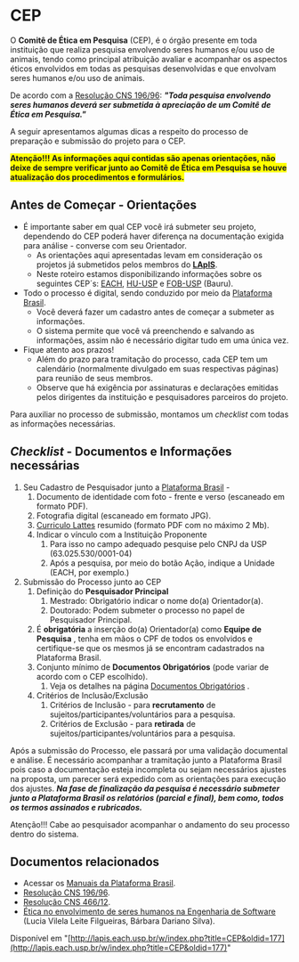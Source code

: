 # CEP

O **Comitê de Ética em Pesquisa** (CEP), é o órgão presente em toda instituição que realiza pesquisa envolvendo seres humanos e/ou uso de animais, tendo como principal atribuição avaliar e acompanhar os aspectos éticos envolvidos em todas as pesquisas desenvolvidas e que envolvam seres humanos e/ou uso de animais.

De acordo com a [Resolução CNS 196/96](http://bvsms.saude.gov.br/bvs/saudelegis/cns/1996/res0196_10_10_1996.html): _**"Toda pesquisa envolvendo seres humanos deverá ser submetida à apreciação de um Comitê de Ética em Pesquisa."**_

A seguir apresentamos algumas dicas a respeito do processo de preparação e submissão do projeto para o CEP.

<span style="background-color: #FFFF00">
<b>Atenção!!! As informações aqui contidas são apenas orientações,  
não deixe de sempre verificar junto ao Comitê de Ética em Pesquisa se houve atualização dos procedimentos e formulários.</b>
</span>

Antes de Começar - Orientações
---------------------------------------------------------------------------------------------------------------------------------------

*   É importante saber em qual CEP você irá submeter seu projeto, dependendo do CEP poderá haver diferença na documentação exigida para análise - converse com seu Orientador.
    *   As orientações aqui apresentadas levam em consideração os projetos já submetidos pelos membros do [**LApIS**](http://lapis.each.usp.br/).
    *   Neste roteiro estamos disponibilizando informações sobre os seguintes CEP´s: [EACH](http://www5.each.usp.br/apresentacao-cep/), [HU-USP](http://www.hu.usp.br/cep/) e [FOB-USP](http://www.fob.usp.br/pagina/399) (Bauru).
*   Todo o processo é digital, sendo conduzido por meio da [Plataforma Brasil](http://plataformabrasil.saude.gov.br/).
    *   Você deverá fazer um cadastro antes de começar a submeter as informações.
    *   O sistema permite que você vá preenchendo e salvando as informações, assim não é necessário digitar tudo em uma única vez.
*   Fique atento aos prazos!
    *   Além do prazo para tramitação do processo, cada CEP tem um calendário (normalmente divulgado em suas respectivas páginas) para reunião de seus membros.
    *   Observe que há exigência por assinaturas e declarações emitidas pelos dirigentes da instituição e pesquisadores parceiros do projeto.

Para auxiliar no processo de submissão, montamos um _checklist_ com todas as informações necessárias.

_Checklist_ \- Documentos e Informações necessárias
------------------------------------------------------------------------------------------------------------------------------------------------------------------------------

1.  Seu Cadastro de Pesquisador junto a [Plataforma Brasil](http://plataformabrasil.saude.gov.br/) -
    1.  Documento de identidade com foto - frente e verso (escaneado em formato PDF).
    2.  Fotografia digital (escaneado em formato JPG).
    3.  [Curriculo Lattes](http://lattes.cnpq.br/) resumido (formato PDF com no máximo 2 Mb).
    4.  Indicar o vínculo com a Instituição Proponente
        1.  Para isso no campo adequado pesquise pelo CNPJ da USP (63.025.530/0001-04)
        2.  Após a pesquisa, por meio do botão Ação, indique a Unidade (EACH, por exemplo.)
2.  Submissão do Processo junto ao CEP
    1.  Definição do **Pesquisador Principal**
        1.  Mestrado: Obrigatório indicar o nome do(a) Orientador(a).
        2.  Doutorado: Podem submeter o processo no papel de Pesquisador Principal.
    2.  É **obrigatória** a inserção do(a) Orientador(a) como **Equipe de Pesquisa** , tenha em mãos o CPF de todos os envolvidos e certifique-se que os mesmos já se encontram cadastrados na Plataforma Brasil.
    3.  Conjunto mínimo de **Documentos Obrigatórios** (pode variar de acordo com o CEP escolhido).
        1.  Veja os detalhes na página [Documentos Obrigatórios](cep_docs) .
    4.  Critérios de Inclusão/Exclusão
        1.  Critérios de Inclusão - para **recrutamento** de sujeitos/participantes/voluntários para a pesquisa.
        2.  Critérios de Exclusão - para **retirada** de sujeitos/participantes/voluntários para a pesquisa.

  
Após a submissão do Processo, ele passará por uma validação documental e análise. É necessário acompanhar a tramitação junto a Plataforma Brasil pois caso a documentação esteja incompleta ou sejam necessários ajustes na proposta, um parecer será expedido com as orientações para execução dos ajustes. **_Na fase de finalização da pesquisa é necessário submeter junto a Plataforma Brasil os relatórios (parcial e final), bem como, todos os termos assinados e rubricados._**

  
Atenção!!! Cabe ao pesquisador acompanhar o andamento do seu processo dentro do sistema.

  

Documentos relacionados
-------------------------------------------------------------------------------------------------------------------------

*   Acessar os [Manuais da Plataforma Brasil](http://plataformabrasil.saude.gov.br/).
*   [Resolução CNS 196/96](http://bvsms.saude.gov.br/bvs/saudelegis/cns/1996/res0196_10_10_1996.html).
*   [Resolução CNS 466/12](http://conselho.saude.gov.br/resolucoes/2012/Reso466.pdf).
*   [Ética no envolvimento de seres humanos na Engenharia de Software](http://www.revistas.unisinos.br/index.php/scientia/article/view/sct.20082.01) (Lucia Vilela Leite Filgueiras, Bárbara Dariano Silva).

Disponível em "[http://lapis.each.usp.br/w/index.php?title=CEP&oldid=177](http://lapis.each.usp.br/w/index.php?title=CEP&oldid=177)"
